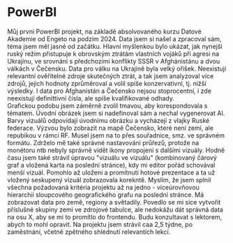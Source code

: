 # PowerBI

Můj první PowerBI projekt, na základě absolvovaného kurzu Datové Akademie od Engeto na podzim 2024.
Data jsem si našel a zpracoval sám, téma jsem měl jasné od začátku. 
Hlavní myšlenkou bylo ukázat, jak nynejší ruský režim přistupuje k obrovským ztrátám vlastních vojáků při agresi na Ukrajinu, ve srovnání s předchozími konflikty SSSR v Afghánistánu a dvou válkách v Čečensku.
Data pro válku na Ukrajině byla velký oříšek. Neexistují relevantní ověřitelné zdroje skutečných ztrát, a tak jsem analyzoval více zdrojů, jejich hodnoty zprůměroval a volil spíše konzervativní, tj. nižší výsledky. I data pro Afghanistán a Čečensko nejsou stoprocentní, i zde neexistují definittivní čísla, ale spíše kvalifikované odhady.  
Grafickou podobu jsem záměrně zvolil tmavou, aby korespondovala s tématem. Úvodní obrázek jsem si nadefinoval sám a nechal vygenerovat AI. Barvy vizuálů odpovídají úvodnímu obrázku a vycházejí z vlajky Ruské federace.
Výzvou bylo zobrazit na mapě Čečensko, které není zemí, ale repubikou v rámci RF. Musel jsem na to přes souřadnice, smz. ve správném formátu. Zdrželo mě také správné nastavování průřezů, protože  na monétoru ntb nebyly správně vidět ikony propojení s dalšími vizuály. 
Hodně času jsem také strávil úpravou "vizuálu ve vizuálu" (kombinovaný čárový graf a vložená karta na poslední stránce), kdy mi editor pořád schovával menší vizuál. Pomohlo až uložení a promítnutí hotové prezentace a ta už vložený seskupený vizuál zobrazovala korekntě. 
Myslím, že jsem splnil všechna požadovaná kritéria projektu až na jedno - víceúrovňovou hierarchii sloupcového geografického grafu na poslední stránce. Má zobrazovat data pro země, regiony a světadíly. Povedlo se mi sice vytvořit příslušné skupiny zemí ve zdrojové tabulce, ale nedokážu dát správná data na osu X, aby se mi to promítlo do frontendu. Budu konzultavat s lektorem, abych to mohl opravit. 
Na projektu jsem strávil caa 2,5 týdne, po zaměstnání, včetně zpětného shlédnutí relevantích lekcí. 
